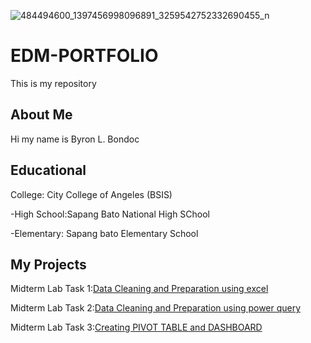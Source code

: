![484494600_1397456998096891_3259542752332690455_n](https://github.com/user-attachments/assets/97e44fef-42ed-499d-8673-5a1ac853cbda)

# EDM-PORTFOLIO
This is my repository

## About Me
Hi my name is Byron L. Bondoc

## Educational
College: City College of Angeles (BSIS)

-High School:Sapang Bato National High SChool

-Elementary: Sapang bato Elementary School

## My Projects
Midterm Lab Task 1:[Data Cleaning and Preparation using excel](https://github.com/byronpogi/EDM-PORTFOLIO/blob/main/Midterm%20Lab%20Task%201/task1.md)


Midterm Lab Task 2:[Data Cleaning and Preparation using power query](https://github.com/byronpogi/EDM-PORTFOLIO/blob/main/Midterm%20Lab%20Task%202/task2.md)

Midterm Lab Task 3:[Creating PIVOT TABLE and DASHBOARD](https://github.com/byronpogi/EDM-PORTFOLIO/blob/main/Midterm%20Lab%20Task%203/readme.md)

